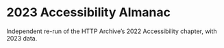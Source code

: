 # 2023 Accessibility Almanac

Independent re-run of the HTTP Archive’s 2022 Accessibility chapter, with 2023 data.
